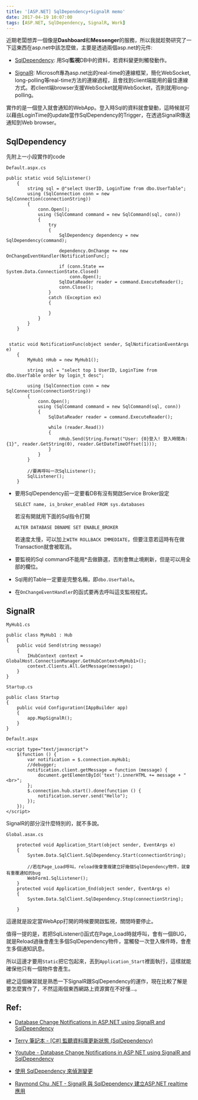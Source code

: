 ```yaml
---
title: '[ASP.NET] SqlDependency+SignalR memo'
date: 2017-04-19 10:07:00
tags: [ASP.NET, SqlDependency, SignalR, Work]
---
```

近期老闆想弄一個像是**Dashboard**和**Messenger**的服務，所以我就趁勢研究了一下這東西在asp.net中該怎麼做，主要是透過兩個asp.net的元件: 

* [SqlDependency](https://msdn.microsoft.com/zh-tw/library/62xk7953.aspx): 用Sql**監視**DB中的資料，若資料變更則觸發動作。

* [SignalR](https://www.asp.net/signalr): Microsoft專為asp.net出的real-time的連線框架，簡化WebSocket, long-polling等real-time方法的連線過程，且會找到client端能用的最佳連線方式。若client端browser支援WebSocket就用WebSocket，否則就用long-polling。

實作的是一個登入就會通知的WebApp。登入時Sql的資料就會變動，這時候就可以藉由LoginTime的update當作SqlDependency的Trigger，在透過SignalR傳送通知到Web browser。

## SqlDependency

先附上一小段實作的code
    
`Default.aspx.cs`

    public static void SqlListener()
        {
            string sql = @"select UserID, LoginTime from dbo.UserTable";
            using (SqlConnection conn = new SqlConnection(connectionString))
            {
                conn.Open();
                using (SqlCommand command = new SqlCommand(sql, conn))
                {
                    try
                    {
                        SqlDependency dependency = new SqlDependency(command);

                        dependency.OnChange += new OnChangeEventHandler(NotificationFunc);

                        if (conn.State == System.Data.ConnectionState.Closed)
                            conn.Open();
                        SqlDataReader reader = command.ExecuteReader();
                        conn.Close();
                    }
                    catch (Exception ex)
                    {

                    }
                }
            }
        }
        

     static void NotificationFunc(object sender, SqlNotificationEventArgs e)
        {
            MyHub1 nHub = new MyHub1();
            
            string sql = "select top 1 UserID, LoginTime from dbo.UserTable order by login_t desc";
            
            using (SqlConnection conn = new SqlConnection(connectionString))
            {
                conn.Open();
                using (SqlCommand command = new SqlCommand(sql, conn))
                {
                    SqlDataReader reader = command.ExecuteReader();

                    while (reader.Read())
                    {
                        nHub.Send(String.Format("User: {0}登入! 登入時間為: {1}", reader.GetString(0), reader.GetDateTimeOffset(1)));
                    }
                }
            }

            //要再呼叫一次SqlListener();
            SqlListener();
        }

* 要用SqlDependency前一定要看DB有沒有開啟Service Broker設定

      SELECT name, is_broker_enabled FROM sys.databases

  若沒有開就用下面的Sql指令打開

      ALTER DATABASE DBNAME SET ENABLE_BROKER

  若速度太慢，可以加上`WITH ROLLBACK IMMEDIATE`，但要注意若這時有在做Transaction就會被取消。

* 要監視的Sql command不能用*去做篩選，否則會無止境刷新，但是可以用全部的欄位。

* Sql用的Table一定要是完整名稱，即`dbo.UserTable`。

* 在`OnChangeEventHandler`的函式要再去呼叫這支監視程式。

## SignalR

`MyHub1.cs`

    public class MyHub1 : Hub
    {
        public void Send(string message)
        {
            IHubContext context = GlobalHost.ConnectionManager.GetHubContext<MyHub1>();
            context.Clients.All.GetMessage(message);
        }
    }

`Startup.cs`

    public class Startup
    {
        public void Configuration(IAppBuilder app)
        {
            app.MapSignalR();
        }
    }

`Default.aspx`

    <script type="text/javascript">
        $(function () {
            var notification = $.connection.myHub1;
            //debugger;
            notification.client.getMessage = function (message) {
                document.getElementById('text').innerHTML += message + "<br>";
            };
            $.connection.hub.start().done(function () {
                notification.server.send("Hello");
            });
        });
    </script>

SignalR的部分沒什麼特別的，就不多說。

`Global.asax.cs`

        protected void Application_Start(object sender, EventArgs e)
        {
            System.Data.SqlClient.SqlDependency.Start(connectionString);
            
            //若在Page_Load呼叫，reload後會重複建立好幾個SqlDependency物件，就會有重覆通知的bug
            WebForm1.SqlListener();
        }
        protected void Application_End(object sender, EventArgs e)
        {
            System.Data.SqlClient.SqlDependency.Stop(connectionString);

        }

這邊就是設定當WebApp打開的時候要開啟監視，關閉時要停止。

值得一提的是，若把SqlListener()函式在Page_Load時就呼叫，會有一個BUG，就是Reload過後會產生多個SqlDependency物件，當觸發一次登入條件時，會產生多個通知訊息。

所以這邊才要用`Static`把它包起來，丟到`Application_Start`裡面執行，這樣就能確保他只有一個物件會產生。

總之這個練習就是熟悉一下SignalR跟SqlDependency的運作，現在比較了解是要怎麼實作了，不然這兩個東西網路上資源實在不好懂...。

## Ref: 

- [Database Change Notifications in ASP.NET using SignalR and SqlDependency](http://techbrij.com/database-change-notifications-asp-net-signalr-sqldependency)

- [Terry 筆記本 - [C#] 監聽資料庫更新狀態 (SqlDependency)](http://terryweng2050.blogspot.tw/2016/08/c-sqldependency-change.html)

- [Youtube - Database Change Notifications in ASP NET using SignalR and SqlDependency](https://www.youtube.com/watch?v=30m-7wpmbrc)

- [使用 SqlDependency 來偵測變更](https://msdn.microsoft.com/zh-tw/library/62xk7953.aspx)

- [Raymond Chu .NET - SignalR 與 SqlDependency 建立ASP.NET realtime應用
](https://dotblogs.com.tw/hznraymond/2014/01/24/142134)
